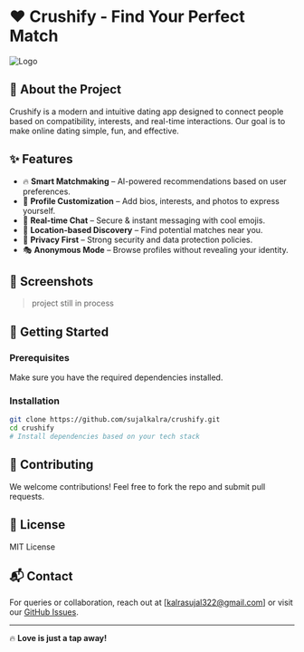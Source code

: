 # ❤️ Crushify - Find Your Perfect Match

![Logo](https://i.pinimg.com/1200x/4b/a3/25/4ba325ebe5429b4a741aeba21f20055f.jpg)

## 🚀 About the Project
Crushify is a modern and intuitive dating app designed to connect people based on compatibility, interests, and real-time interactions. Our goal is to make online dating simple, fun, and effective.

## ✨ Features
- 🔥 **Smart Matchmaking** – AI-powered recommendations based on user preferences.
- 📝 **Profile Customization** – Add bios, interests, and photos to express yourself.
- 💬 **Real-time Chat** – Secure & instant messaging with cool emojis.
- 📍 **Location-based Discovery** – Find potential matches near you.
- 🚫 **Privacy First** – Strong security and data protection policies.
- 🎭 **Anonymous Mode** – Browse profiles without revealing your identity.

## 📸 Screenshots
> project still in process
## 🚀 Getting Started
### Prerequisites
Make sure you have the required dependencies installed.

### Installation
```bash
git clone https://github.com/sujalkalra/crushify.git
cd crushify
# Install dependencies based on your tech stack
```

## 🤝 Contributing
We welcome contributions! Feel free to fork the repo and submit pull requests.

## 📜 License
MIT License

## 📬 Contact
For queries or collaboration, reach out at [kalrasujal322@gmail.com] or visit our [GitHub Issues](https://github.com/sujalkalra/crushify/issues).

---
🔥 **Love is just a tap away!**

